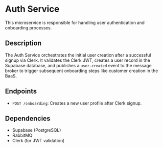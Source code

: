 # Auth Service

This microservice is responsible for handling user authentication and onboarding processes.

## Description

The Auth Service orchestrates the initial user creation after a successful signup via Clerk. It validates the Clerk JWT, creates a user record in the Supabase database, and publishes a `user.created` event to the message broker to trigger subsequent onboarding steps like customer creation in the BaaS.

## Endpoints

- `POST /onboarding`: Creates a new user profile after Clerk signup.

## Dependencies

- Supabase (PostgreSQL)
- RabbitMQ
- Clerk (for JWT validation)